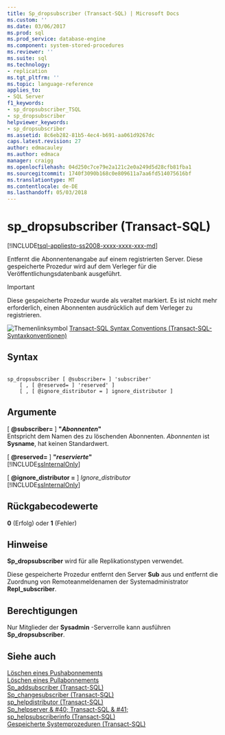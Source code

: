 ```yaml
---
title: Sp_dropsubscriber (Transact-SQL) | Microsoft Docs
ms.custom: ''
ms.date: 03/06/2017
ms.prod: sql
ms.prod_service: database-engine
ms.component: system-stored-procedures
ms.reviewer: ''
ms.suite: sql
ms.technology:
- replication
ms.tgt_pltfrm: ''
ms.topic: language-reference
applies_to:
- SQL Server
f1_keywords:
- sp_dropsubscriber_TSQL
- sp_dropsubscriber
helpviewer_keywords:
- sp_dropsubscriber
ms.assetid: 8c6eb282-81b5-4ec4-b691-aa061d9267dc
caps.latest.revision: 27
author: edmacauley
ms.author: edmaca
manager: craigg
ms.openlocfilehash: 04d250c7ce79e2a121c2e0a249d5d28cfb81fba1
ms.sourcegitcommit: 1740f3090b168c0e809611a7aa6fd514075616bf
ms.translationtype: MT
ms.contentlocale: de-DE
ms.lasthandoff: 05/03/2018
---
```

# <a name="spdropsubscriber-transact-sql"></a>sp_dropsubscriber (Transact-SQL)
[!INCLUDE[tsql-appliesto-ss2008-xxxx-xxxx-xxx-md](../../includes/tsql-appliesto-ss2008-xxxx-xxxx-xxx-md.md)]

  Entfernt die Abonnentenangabe auf einem registrierten Server. Diese gespeicherte Prozedur wird auf dem Verleger für die Veröffentlichungsdatenbank ausgeführt.  
  
> [!IMPORTANT]  
>  Diese gespeicherte Prozedur wurde als veraltet markiert. Es ist nicht mehr erforderlich, einen Abonnenten ausdrücklich auf dem Verleger zu registrieren.  
  
 ![Themenlinksymbol](../../database-engine/configure-windows/media/topic-link.gif "Topic link icon") [Transact-SQL Syntax Conventions (Transact-SQL-Syntaxkonventionen)](../../t-sql/language-elements/transact-sql-syntax-conventions-transact-sql.md)  
  
## <a name="syntax"></a>Syntax  
  
```  
  
sp_dropsubscriber [ @subscriber= ] 'subscriber'   
    [ , [ @reserved= ] 'reserved' ]   
    [ , [ @ignore_distributor = ] ignore_distributor ]  
```  
  
## <a name="arguments"></a>Argumente  
 [  **@subscriber=** ] **"***Abonnenten***"**  
 Entspricht dem Namen des zu löschenden Abonnenten. *Abonnenten* ist **Sysname**, hat keinen Standardwert.  
  
 [  **@reserved=** ] **"***reservierte***"**  
 [!INCLUDE[ssInternalOnly](../../includes/ssinternalonly-md.md)]  
  
 [  **@ignore_distributor =** ] *Ignore_distributor*  
 [!INCLUDE[ssInternalOnly](../../includes/ssinternalonly-md.md)]  
  
## <a name="return-code-values"></a>Rückgabecodewerte  
 **0** (Erfolg) oder **1** (Fehler)  
  
## <a name="remarks"></a>Hinweise  
 **Sp_dropsubscriber** wird für alle Replikationstypen verwendet.  
  
 Diese gespeicherte Prozedur entfernt den Server **Sub** aus und entfernt die Zuordnung von Remoteanmeldenamen der Systemadministrator **Repl_subscriber**.  
  
## <a name="permissions"></a>Berechtigungen  
 Nur Mitglieder der **Sysadmin** -Serverrolle kann ausführen **Sp_dropsubscriber**.  
  
## <a name="see-also"></a>Siehe auch  
 [Löschen eines Pushabonnements](../../relational-databases/replication/delete-a-push-subscription.md)   
 [Löschen eines Pullabonnements](../../relational-databases/replication/delete-a-pull-subscription.md)   
 [Sp_addsubscriber &#40;Transact-SQL&#41;](../../relational-databases/system-stored-procedures/sp-addsubscriber-transact-sql.md)   
 [Sp_changesubscriber &#40;Transact-SQL&#41;](../../relational-databases/system-stored-procedures/sp-changesubscriber-transact-sql.md)   
 [sp_helpdistributor &#40;Transact-SQL&#41;](../../relational-databases/system-stored-procedures/sp-helpdistributor-transact-sql.md)   
 [Sp_helpserver & #40; Transact-SQL & #41;](../../relational-databases/system-stored-procedures/sp-helpserver-transact-sql.md)   
 [sp_helpsubscriberinfo &#40;Transact-SQL&#41;](../../relational-databases/system-stored-procedures/sp-helpsubscriberinfo-transact-sql.md)   
 [Gespeicherte Systemprozeduren &#40;Transact-SQL&#41;](../../relational-databases/system-stored-procedures/system-stored-procedures-transact-sql.md)  
  
  
